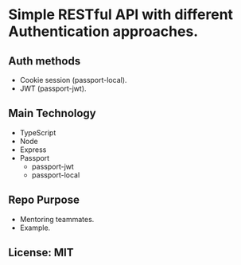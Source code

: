 
# Simple RESTful API with different Authentication approaches.

## Auth methods
  * Cookie session (passport-local).
  * JWT (passport-jwt).

## Main Technology

* TypeScript
* Node
* Express
* Passport
  * passport-jwt
  * passport-local

## Repo Purpose
* Mentoring teammates.
* Example.

## License: MIT
